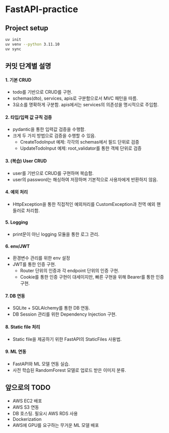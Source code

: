 # FastAPI-practice

## Project setup

```bash
uv init
uv venv --python 3.11.10
uv sync
```

## 커밋 단계별 설명

#### 1. 기본 CRUD

- todo를 기반으로 CRUD를 구현.
- schemas(dto), services, apis로 구분함으로서 MVC 패턴을 따름.
- 3요소를 명확하게 구분함. apis에서는 services의 의존성을 명시적으로 주입함.

#### 2. 타입/입력 값 규칙 검증

- pydantic을 통한 입력값 검증을 수행함.
- 크게 두 가지 방법으로 검증을 수행할 수 있음.
  - CreateTodoInput 예제: 각각의 schemas에서 필드 단위로 검증
  - UpdateTodoInput 예제: root_validator를 통한 객체 단위로 검증

#### 3. (복습) User CRUD

- user를 기반으로 CRUD를 구현하며 복습함.
- user의 password는 해싱하여 저장하며 기본적으로 사용자에게 반환하지 않음.

#### 4. 예외 처리

- HttpException을 통한 직접적인 예외처리를 CustomException과 전역 예외 핸들러로 처리함.

#### 5. Logging

- print문이 아닌 logging 모듈을 통한 로그 관리.

#### 6. env/JWT

- 환경변수 관리를 위한 env 설정
- JWT를 통한 인증 구현.
  - Router 단위의 인증과 각 endpoint 단위의 인증 구현.
  - Cookie를 통한 인증 구현이 대세이지만, 빠른 구현을 위해 Bearer를 통한 인증 구현.

#### 7. DB 연동

- SQLite + SQLAlchemy를 통한 DB 연동.
- DB Session 관리를 위한 Dependency Injection 구현.

#### 8. Static file 처리

- Static file을 제공하기 위한 FastAPI의 StaticFiles 사용법.

#### 9. ML 연동

- FastAPI와 ML 모델 연동 실습.
- 사전 학습된 RandomForest 모델로 업로드 받은 이미지 분류.

## 앞으로의 TODO

- AWS EC2 배포
- AWS S3 연동
- DB 호스팅. 필요시 AWS RDS 사용
- Dockerization
- AWS에 GPU를 요구하는 무거운 ML 모델 배포
